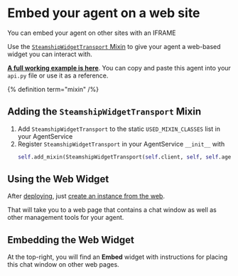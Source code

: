 # Embed your agent on a web site

You can embed your agent on other sites with an IFRAME

Use the [`SteamshipWidgetTransport` Mixin](https://github.com/steamship-core/python-client/blob/main/src/steamship/agents/mixins/transports/steamship_widget.py) to give your agent a web-based widget you can interact with.

**[A full working example is here](https://github.com/steamship-core/multimodal-agent-starter/blob/main/src/example_agents/annoyed_robot.py)**. 
You can copy and paste this agent into your `api.py` file or use it as a reference.

{% definition term="mixin" /%}

## Adding the `SteamshipWidgetTransport` Mixin

1. Add `SteamshipWidgetTransport` to the static `USED_MIXIN_CLASSES` list in your AgentService
2. Register `SteamshipWidgetTransport` in your AgentService `__init__` with
   ```python
   self.add_mixin(SteamshipWidgetTransport(self.client, self, self.agent))
   ```

## Using the Web Widget

After [deploying](/agent-guidebook/getting-started/deploy-your-agent), just [create an instance from the web](/agent-guidebook/getting-started/share-your-agent).

That will take you to a web page that contains a chat window as well as other management tools for your agent.

## Embedding the Web Widget

At the top-right, you will find an **Embed** widget with instructions for placing this chat window on other web pages.
